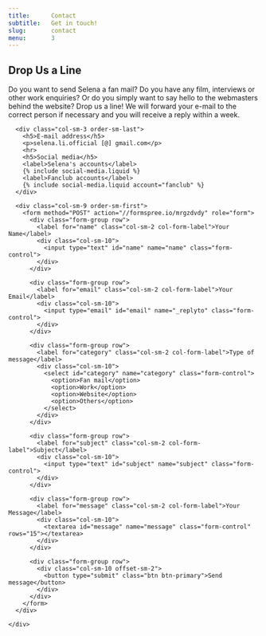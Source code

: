 ```yaml
---
title:      Contact
subtitle:   Get in touch!
slug:       contact
menu:       3
---
```

<article class="bg-white border-bottom py-5">
  <div class="container">
    <div class="row justify-content-center">
      <div class="col-sm-8">
        <h2 class="text-center mb-5">Drop Us a Line</h2>
        <p class="text-justify">Do you want to send Selena a fan mail? Do you have any film, interviews or other work enquiries? Or do you simply want to say hello to the webmasters behind the website? Drop us a line! We will forward your e-mail to the correct person if necessary and you will receive a reply within a week.</p>
      </div>
    </div>
    <div class="text-center">
      <a href="#contactform" class="btn-scroll">
        <i class="fa fa-angle-down animated"></i>
      </a>
    </div>
  </div>
</article>

<section id="contactform" class="py-5">
  <div class="container">
    <div class="row">

      <div class="col-sm-3 order-sm-last">
        <h5>E-mail address</h5>
        <p>selena.li.official [@] gmail.com</p>
        <hr>
        <h5>Social media</h5>
        <label>Selena's accounts</label>
        {% include social-media.liquid %}
        <label>Fanclub accounts</label>
        {% include social-media.liquid account="fanclub" %}
      </div>

      <div class="col-sm-9 order-sm-first">
        <form method="POST" action="//formspree.io/mrgzdvdy" role="form">
          <div class="form-group row">
            <label for="name" class="col-sm-2 col-form-label">Your Name</label>
            <div class="col-sm-10">
              <input type="text" id="name" name="name" class="form-control">
            </div>
          </div>

          <div class="form-group row">
            <label for="email" class="col-sm-2 col-form-label">Your Email</label>
            <div class="col-sm-10">
              <input type="email" id="email" name="_replyto" class="form-control">
            </div>
          </div>

          <div class="form-group row">
            <label for="category" class="col-sm-2 col-form-label">Type of message</label>
            <div class="col-sm-10">
              <select id="category" name="category" class="form-control">
                <option>Fan mail</option>
                <option>Work</option>
                <option>Website</option>
                <option>Others</option>
              </select>
            </div>
          </div>

          <div class="form-group row">
            <label for="subject" class="col-sm-2 col-form-label">Subject</label>
            <div class="col-sm-10">
              <input type="text" id="subject" name="subject" class="form-control">
            </div>
          </div>

          <div class="form-group row">
            <label for="message" class="col-sm-2 col-form-label">Your Message</label>
            <div class="col-sm-10">
              <textarea id="message" name="message" class="form-control" rows="15"></textarea>
            </div>
          </div>

          <div class="form-group row">
            <div class="col-sm-10 offset-sm-2">
              <button type="submit" class="btn btn-primary">Send message</button>
            </div>
          </div>
        </form>
      </div>

    </div>
  </div>
</section>
